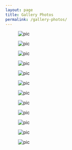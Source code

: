```yaml
---
layout: page
title: Gallery Photos
permalink: /gallery-photos/
---
```


<div class="gallery">
   <figure class="gallery__img">
      <img src="{{ site.baseurl }}/images/gallery/gallery-1.png" alt="pic">

   </figure>
   <figure class="gallery__img">
      <img src="{{ site.baseurl }}/images/gallery/gallery-11.png" alt="pic">

   </figure>
   <figure class="gallery__img">
      <img src="{{ site.baseurl }}/images/gallery/gallery-3.png" alt="pic">

   </figure>
   <figure class="gallery__img">
      <img src="{{ site.baseurl }}/images/gallery/gallery-7.png" alt="pic">

   </figure>
   <figure class="gallery__img">
      <img src="{{ site.baseurl }}/images/gallery/gallery-13.png" alt="pic">

   </figure>
   <figure class="gallery__img">
      <img src="{{ site.baseurl }}/images/gallery/gallery-5.png" alt="pic">

   </figure>
   <figure class="gallery__img">
      <img src="{{ site.baseurl }}/images/gallery/gallery-10.png" alt="pic">

   </figure>
   <figure class="gallery__img">
      <img src="{{ site.baseurl }}/images/gallery/gallery-14.png" alt="pic">

   </figure>
   <figure class="gallery__img">
      <img src="{{ site.baseurl }}/images/gallery/gallery-12.png" alt="pic">

   </figure>
   <figure class="gallery__img">
      <img src="{{ site.baseurl }}/images/gallery/gallery-4.png" alt="pic">

   </figure>
   <figure class="gallery__img">
      <img src="{{ site.baseurl }}/images/gallery/gallery-2.png" alt="pic">

   </figure>
   <figure class="gallery__img">
      <img src="{{ site.baseurl }}/images/gallery/gallery-6.png" alt="pic">
   </figure>
</div>
